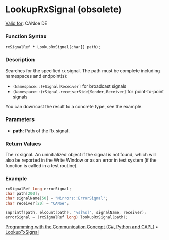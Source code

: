 # LookupRxSignal (obsolete)

[Valid for](../../../Shared/FeatureAvailability.md): CANoe DE

### Function Syntax

```
rxSignalRef * LookupRxSignal(char[] path);
```

### Description

Searches for the specified rx signal. The path must be complete including namespaces and endpoint(s):

- `(Namespace::)+Signal[Receiver]` for broadcast signals
- `(Namespace::)+Signal.receiverSide[Sender,Receiver]` for point-to-point signals

You can downcast the result to a concrete type, see the example.

### Parameters

- **path**: Path of the Rx signal.

### Return Values

The rx signal. An uninitialized object if the signal is not found, which will also be reported in the Write Window or as an error in test system (if the function is called in a test routine).

### Example

```c
rxSignalRef long errorSignal;
char path[200];
char signalName[50] = "Mirrors::ErrorSignal";
char receiver[20] = "CANoe";

snprintf(path, elcount(path), "%s[%s]", signalName, receiver);
errorSignal = (rxSignalRef long) lookupRxSignal(path);
```

[Programming with the Communication Concept (C#, Python and CAPL)](../../../CANoeCANalyzer/CommunicationConcept/Programming/CCP.md) • [LookupTxSignal](CAPLfunctionLookupTxSignal.md)
